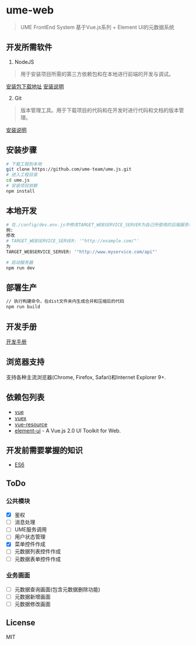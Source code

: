 # ume-web

> UME FrontEnd System
基于Vue.js系列 + Element UI的元数据系统

## 开发所需软件

1. NodeJS
> 用于安装项目所需的第三方依赖包和在本地进行前端的开发与调试。

  [安装包下载地址](https://nodejs.org/zh-cn/download/)
  [安装说明](http://www.runoob.com/nodejs/nodejs-install-setup.html)

2. Git
> 版本管理工具。用于下载项目的代码和在开发时进行代码和文档的版本管理。

  [安装说明](https://git-scm.com/book/zh/v2/%E8%B5%B7%E6%AD%A5-%E5%AE%89%E8%A3%85-Git)

## 安装步骤
``` bash
# 下载工程到本地
git clone https://github.com/ume-team/ume.js.git
# 进入工程目录
cd ume.js
# 安装项目依赖
npm install
```

## 本地开发
``` bash
# 在./config/dev.env.js中修改TARGET_WEBSERVICE_SERVER为自己所使用的后端服务地址
例:
修改
# TARGET_WEBSERVICE_SERVER: '"http://example.com/"'
为
TARGET_WEBSERVICE_SERVER: '"http://www.myservice.com/api"'

# 启动服务器
npm run dev
```

## 部署生产
``` bash
// 执行构建命令，在dist文件夹内生成合并和压缩后的代码
npm run build
```

## 开发手册
[开发手册](https://github.com/bluejfox/ume.js/blob/master/doc/GUIDE.md)

## 浏览器支持
支持各种主流浏览器(Chrome, Firefox, Safari)和Internet Explorer 9+.

## 依赖包列表
* [vue](https://github.com/vuejs/vue)
* [vuex](https://github.com/vuejs/vuex)
* [vue-resource](https://github.com/pagekit/vue-resource)
* [element-ui](https://github.com/ElemeFE/element) - A Vue.js 2.0 UI Toolkit for Web.

## 开发前需要掌握的知识
* [ES6](http://es6.ruanyifeng.com/)

## ToDo

### 公共模块
- [X] 鉴权
- [ ] 消息处理
- [ ] UME服务调用
- [ ] 用户状态管理
- [X] 菜单控件作成
- [ ] 元数据列表控件作成
- [ ] 元数据表单控件作成

### 业务画面
- [ ] 元数据查询画面(包含元数据删除功能)
- [ ] 元数据新增画面
- [ ] 元数据修改画面

## License
MIT
